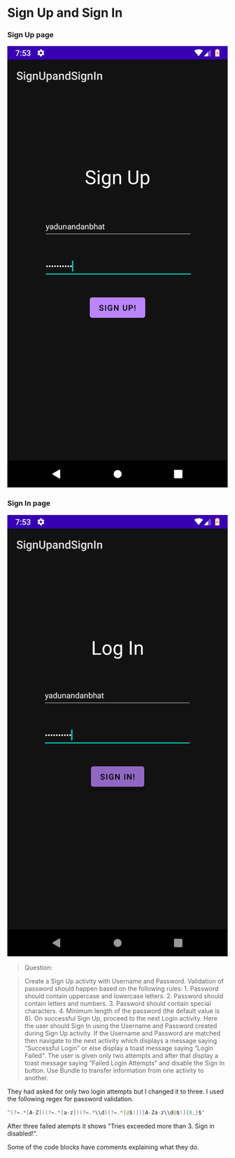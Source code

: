 # Sign Up and Sign In

### Sign Up page
<img title="Screenshot of the Sign Up page" src="SignUpScreenshot.png">

### Sign In page
<img title="Screenshot of the Sign In page" src="SignInScreenshot.png">

> Question:

> Create a Sign Up activity with Username and Password. Validation of password should happen based on the following rules: 1. Password should contain uppercase and lowercase letters. 2. Password should contain letters and numbers. 3. Password should contain special characters. 4. Minimum length of the password (the default value is 8). On successful Sign Up, proceed to the next Login activity. Here the user should Sign In using the Username and Password created during Sign Up activity. If the Username and Password are matched then navigate to the next activity which displays a message saying “Successful Login” or else display a toast message saying “Login Failed". The user is given only two attempts and after that display a toast message saying “Failed Login Attempts” and disable the Sign In button. Use Bundle to transfer information from one activity to another.

They had asked for only two login attempts but I changed it to three. I used the following regex for password validation.

```java
^(?=.*[A-Z])(?=.*[a-z])(?=.*\\d)(?=.*[@$!])[A-Za-z\\d@$!]{8,}$"
```

After three failed atempts it shows "Tries exceeded more than 3. Sign in disabled!".

Some of the code blocks have comments explaining what they do.